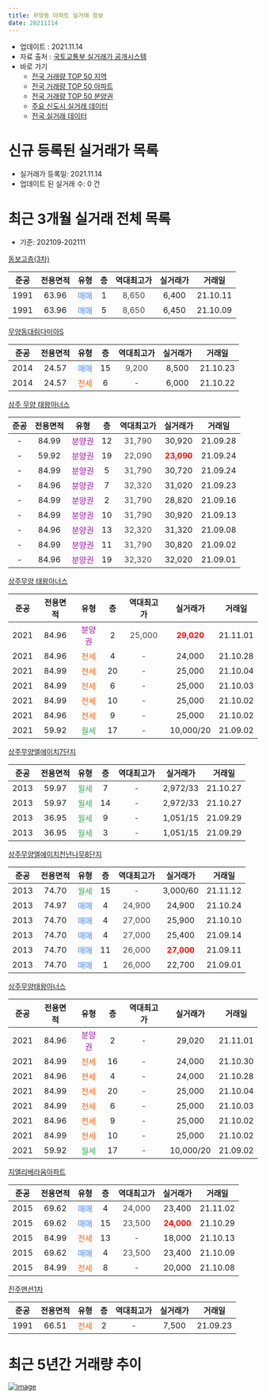 ```yaml
---
title: 무양동 아파트 실거래 정보
date: 20211114
---
```


* 업데이트 : 2021.11.14
* 자료 출처 : [국토교통부 실거래가 공개시스템](http://rt.molit.go.kr)
* 바로 가기
    * [전국 거래량 TOP 50 지역](https://apt-info.github.io/apt-trade-info/tr)
    * [전국 거래량 TOP 50 아파트](https://apt-info.github.io/apt-trade-info/ta)
    * [전국 거래량 TOP 50 분양권](https://apt-info.github.io/apt-trade-info/tb)
    * [주요 신도시 실거래 데이터](https://apt-info.github.io/apt-trade-info/newtown)
    * [전국 실거래 데이터](https://apt-info.github.io/apt-trade-info/all)



<script async src="https://pagead2.googlesyndication.com/pagead/js/adsbygoogle.js"></script>
<!-- 기본광고 -->
<ins class="adsbygoogle"
     style="display:block"
     data-ad-client="ca-pub-1142216861245946"
     data-ad-slot="4805727019"
     data-ad-format="auto"
     data-full-width-responsive="true"></ins>
<script>
     (adsbygoogle = window.adsbygoogle || []).push({});
</script>


# 신규 등록된 실거래가 목록

* 실거래가 등록일: 2021.11.14
* 업데이트 된 실거래 수: 0 건




<script async src="https://pagead2.googlesyndication.com/pagead/js/adsbygoogle.js"></script>
<!-- 기본광고 -->
<ins class="adsbygoogle"
     style="display:block"
     data-ad-client="ca-pub-1142216861245946"
     data-ad-slot="4805727019"
     data-ad-format="auto"
     data-full-width-responsive="true"></ins>
<script>
     (adsbygoogle = window.adsbygoogle || []).push({});
</script>


# 최근 3개월 실거래 전체 목록
* 기준: 202109-202111


[동보고층(3차)](https://search.naver.com/search.naver?query=%EB%8F%99%EB%B3%B4%EA%B3%A0%EC%B8%B5%283%EC%B0%A8%29)

|준공|전용면적|유형|층|역대최고가|실거래가|거래일|
|:---:|:---:|:---:|:---:|:---:|:---:|:---:|
|1991|63.96|<span style="color:#4285F3">매매</span>|1|<span style="color:#444444">8,650</span>|6,400|21.10.11|
|1991|63.96|<span style="color:#4285F3">매매</span>|5|<span style="color:#444444">8,650</span>|6,450|21.10.09|

[무양동대림다미아S](https://search.naver.com/search.naver?query=%EB%AC%B4%EC%96%91%EB%8F%99%EB%8C%80%EB%A6%BC%EB%8B%A4%EB%AF%B8%EC%95%84S)

|준공|전용면적|유형|층|역대최고가|실거래가|거래일|
|:---:|:---:|:---:|:---:|:---:|:---:|:---:|
|2014|24.57|<span style="color:#4285F3">매매</span>|15|<span style="color:#444444">9,200</span>|8,500|21.10.23|
|2014|24.57|<span style="color:#FF5A00">전세</span>|6|<span style="color:#444444">-</span>|6,000|21.10.22|

[상주 무양 태왕아너스](https://search.naver.com/search.naver?query=%EC%83%81%EC%A3%BC+%EB%AC%B4%EC%96%91+%ED%83%9C%EC%99%95%EC%95%84%EB%84%88%EC%8A%A4)

|준공|전용면적|유형|층|역대최고가|실거래가|거래일|
|:---:|:---:|:---:|:---:|:---:|:---:|:---:|
|-|84.99|<span style="color:#9C11A5">분양권</span>|12|<span style="color:#444444">31,790</span>|30,920|21.09.28|
|-|59.92|<span style="color:#9C11A5">분양권</span>|19|<span style="color:#444444">22,090</span>|<b><span style="color:#FF0000">23,090</span></b>|21.09.24|
|-|84.99|<span style="color:#9C11A5">분양권</span>|5|<span style="color:#444444">31,790</span>|30,720|21.09.24|
|-|84.96|<span style="color:#9C11A5">분양권</span>|7|<span style="color:#444444">32,320</span>|31,020|21.09.23|
|-|84.99|<span style="color:#9C11A5">분양권</span>|2|<span style="color:#444444">31,790</span>|28,820|21.09.16|
|-|84.99|<span style="color:#9C11A5">분양권</span>|10|<span style="color:#444444">31,790</span>|30,920|21.09.13|
|-|84.96|<span style="color:#9C11A5">분양권</span>|13|<span style="color:#444444">32,320</span>|31,320|21.09.08|
|-|84.99|<span style="color:#9C11A5">분양권</span>|11|<span style="color:#444444">31,790</span>|30,820|21.09.02|
|-|84.96|<span style="color:#9C11A5">분양권</span>|19|<span style="color:#444444">32,320</span>|32,020|21.09.01|

[상주무양 태왕아너스](https://search.naver.com/search.naver?query=%EC%83%81%EC%A3%BC%EB%AC%B4%EC%96%91+%ED%83%9C%EC%99%95%EC%95%84%EB%84%88%EC%8A%A4)

|준공|전용면적|유형|층|역대최고가|실거래가|거래일|
|:---:|:---:|:---:|:---:|:---:|:---:|:---:|
|2021|84.96|<span style="color:#9C11A5">분양권</span>|2|<span style="color:#444444">25,000</span>|<b><span style="color:#FF0000">29,020</span></b>|21.11.01|
|2021|84.96|<span style="color:#FF5A00">전세</span>|4|<span style="color:#444444">-</span>|24,000|21.10.28|
|2021|84.99|<span style="color:#FF5A00">전세</span>|20|<span style="color:#444444">-</span>|25,000|21.10.04|
|2021|84.99|<span style="color:#FF5A00">전세</span>|6|<span style="color:#444444">-</span>|25,000|21.10.03|
|2021|84.99|<span style="color:#FF5A00">전세</span>|10|<span style="color:#444444">-</span>|25,000|21.10.02|
|2021|84.96|<span style="color:#FF5A00">전세</span>|9|<span style="color:#444444">-</span>|25,000|21.10.02|
|2021|59.92|<span style="color:#34A853">월세</span>|17|<span style="color:#444444">-</span>|10,000/20|21.09.02|

[상주무양엘에이치7단지](https://search.naver.com/search.naver?query=%EC%83%81%EC%A3%BC%EB%AC%B4%EC%96%91%EC%97%98%EC%97%90%EC%9D%B4%EC%B9%987%EB%8B%A8%EC%A7%80)

|준공|전용면적|유형|층|역대최고가|실거래가|거래일|
|:---:|:---:|:---:|:---:|:---:|:---:|:---:|
|2013|59.97|<span style="color:#34A853">월세</span>|7|<span style="color:#444444">-</span>|2,972/33|21.10.27|
|2013|59.97|<span style="color:#34A853">월세</span>|14|<span style="color:#444444">-</span>|2,972/33|21.10.27|
|2013|36.95|<span style="color:#34A853">월세</span>|9|<span style="color:#444444">-</span>|1,051/15|21.09.29|
|2013|36.95|<span style="color:#34A853">월세</span>|3|<span style="color:#444444">-</span>|1,051/15|21.09.29|

[상주무양엘에이치천년나무8단지](https://search.naver.com/search.naver?query=%EC%83%81%EC%A3%BC%EB%AC%B4%EC%96%91%EC%97%98%EC%97%90%EC%9D%B4%EC%B9%98%EC%B2%9C%EB%85%84%EB%82%98%EB%AC%B48%EB%8B%A8%EC%A7%80)

|준공|전용면적|유형|층|역대최고가|실거래가|거래일|
|:---:|:---:|:---:|:---:|:---:|:---:|:---:|
|2013|74.70|<span style="color:#34A853">월세</span>|15|<span style="color:#444444">-</span>|3,000/60|21.11.12|
|2013|74.97|<span style="color:#4285F3">매매</span>|4|<span style="color:#444444">24,900</span>|24,900|21.10.24|
|2013|74.70|<span style="color:#4285F3">매매</span>|4|<span style="color:#444444">27,000</span>|25,900|21.10.10|
|2013|74.70|<span style="color:#4285F3">매매</span>|4|<span style="color:#444444">27,000</span>|25,400|21.09.14|
|2013|74.70|<span style="color:#4285F3">매매</span>|11|<span style="color:#444444">26,000</span>|<b><span style="color:#FF0000">27,000</span></b>|21.09.11|
|2013|74.70|<span style="color:#4285F3">매매</span>|1|<span style="color:#444444">26,000</span>|22,700|21.09.01|

[상주무양태왕아너스](https://search.naver.com/search.naver?query=%EC%83%81%EC%A3%BC%EB%AC%B4%EC%96%91%ED%83%9C%EC%99%95%EC%95%84%EB%84%88%EC%8A%A4)

|준공|전용면적|유형|층|역대최고가|실거래가|거래일|
|:---:|:---:|:---:|:---:|:---:|:---:|:---:|
|2021|84.96|<span style="color:#9C11A5">분양권</span>|2|<span style="color:#444444">-</span>|29,020|21.11.01|
|2021|84.99|<span style="color:#FF5A00">전세</span>|16|<span style="color:#444444">-</span>|24,000|21.10.30|
|2021|84.96|<span style="color:#FF5A00">전세</span>|4|<span style="color:#444444">-</span>|24,000|21.10.28|
|2021|84.99|<span style="color:#FF5A00">전세</span>|20|<span style="color:#444444">-</span>|25,000|21.10.04|
|2021|84.99|<span style="color:#FF5A00">전세</span>|6|<span style="color:#444444">-</span>|25,000|21.10.03|
|2021|84.96|<span style="color:#FF5A00">전세</span>|9|<span style="color:#444444">-</span>|25,000|21.10.02|
|2021|84.99|<span style="color:#FF5A00">전세</span>|10|<span style="color:#444444">-</span>|25,000|21.10.02|
|2021|59.92|<span style="color:#34A853">월세</span>|17|<span style="color:#444444">-</span>|10,000/20|21.09.02|

[지엘리베라움아파트](https://search.naver.com/search.naver?query=%EC%A7%80%EC%97%98%EB%A6%AC%EB%B2%A0%EB%9D%BC%EC%9B%80%EC%95%84%ED%8C%8C%ED%8A%B8)

|준공|전용면적|유형|층|역대최고가|실거래가|거래일|
|:---:|:---:|:---:|:---:|:---:|:---:|:---:|
|2015|69.62|<span style="color:#4285F3">매매</span>|4|<span style="color:#444444">24,000</span>|23,400|21.11.02|
|2015|69.62|<span style="color:#4285F3">매매</span>|15|<span style="color:#444444">23,500</span>|<b><span style="color:#FF0000">24,000</span></b>|21.10.29|
|2015|84.99|<span style="color:#FF5A00">전세</span>|13|<span style="color:#444444">-</span>|18,000|21.10.13|
|2015|69.62|<span style="color:#4285F3">매매</span>|4|<span style="color:#444444">23,500</span>|23,400|21.10.09|
|2015|84.99|<span style="color:#FF5A00">전세</span>|8|<span style="color:#444444">-</span>|20,000|21.10.08|


<script async src="https://pagead2.googlesyndication.com/pagead/js/adsbygoogle.js"></script>
<!-- 기본광고 -->
<ins class="adsbygoogle"
     style="display:block"
     data-ad-client="ca-pub-1142216861245946"
     data-ad-slot="4805727019"
     data-ad-format="auto"
     data-full-width-responsive="true"></ins>
<script>
     (adsbygoogle = window.adsbygoogle || []).push({});
</script>


[진주맨션1차](https://search.naver.com/search.naver?query=%EC%A7%84%EC%A3%BC%EB%A7%A8%EC%85%981%EC%B0%A8)

|준공|전용면적|유형|층|역대최고가|실거래가|거래일|
|:---:|:---:|:---:|:---:|:---:|:---:|:---:|
|1991|66.51|<span style="color:#FF5A00">전세</span>|2|<span style="color:#444444">-</span>|7,500|21.09.23|



<script async src="https://pagead2.googlesyndication.com/pagead/js/adsbygoogle.js"></script>
<!-- 기본광고 -->
<ins class="adsbygoogle"
     style="display:block"
     data-ad-client="ca-pub-1142216861245946"
     data-ad-slot="4805727019"
     data-ad-format="auto"
     data-full-width-responsive="true"></ins>
<script>
     (adsbygoogle = window.adsbygoogle || []).push({});
</script>


# 최근 5년간 거래량 추이


<div style="width:100%;">
    <canvas id="deal_progress" height="200"></canvas>
</div>

<script>
new Chart(document.getElementById("deal_progress"), {
    type: 'line',
    data: {
        labels: ['16.01','16.02','16.03','16.04','16.05','16.06','16.07','16.08','16.09','16.10','16.11','16.12','17.01','17.02','17.03','17.04','17.05','17.06','17.07','17.08','17.09','17.10','17.11','17.12','18.01','18.02','18.03','18.04','18.05','18.06','18.07','18.08','18.09','18.10','18.11','18.12','19.01','19.02','19.03','19.04','19.05','19.06','19.07','19.08','19.09','19.10','19.11','19.12','20.01','20.02','20.03','20.04','20.05','20.06','20.07','20.08','20.09','20.10','20.11','20.12','21.01','21.02','21.03','21.04','21.05','21.06','21.07','21.08','21.09','21.10','21.11'],
        datasets: [{
            label: '매매/분양권',
            data: [9,3,2,6,3,2,2,2,4,4,1,4,2,2,9,8,4,2,4,4,5,7,9,4,7,4,5,1,1,5,7,5,2,6,13,4,8,3,2,6,2,4,6,3,3,11,5,9,6,10,0,6,3,6,4,6,5,7,6,7,5,2,16,14,11,13,7,10,12,7,3],
            borderColor: "rgba(66, 133, 243, 1)",
            backgroundColor: "rgba(66, 133, 243, 0.05)",
            borderWidth: 1,
            pointRadius: 0,
            fill: false,
            lineTension: 0
        },{
            label: '전/월세',
            data: [4,15,5,5,2,2,0,2,2,1,7,0,3,4,4,4,0,4,3,5,4,1,0,3,4,13,4,3,1,3,2,1,4,1,1,1,5,5,3,3,0,1,3,1,0,4,3,2,5,19,3,0,1,1,1,1,0,9,5,2,1,1,5,3,1,3,3,2,5,16,1],
            borderColor: "rgba(255, 90, 0, 1)",
            backgroundColor: "rgba(255, 90, 0, 0.05)",
            borderWidth: 1,
            pointRadius: 0,
            fill: false,
            lineTension: 0
        },{
            label: '합계',
            data: [13,18,7,11,5,4,2,4,6,5,8,4,5,6,13,12,4,6,7,9,9,8,9,7,11,17,9,4,2,8,9,6,6,7,14,5,13,8,5,9,2,5,9,4,3,15,8,11,11,29,3,6,4,7,5,7,5,16,11,9,6,3,21,17,12,16,10,12,17,23,4],
            borderColor: "rgba(0, 0, 0, 1)",
            backgroundColor: "rgba(0, 0, 0, 0.03)",
            borderWidth: 0.1,
            pointRadius: 0,
            fill: true,
            lineTension: 0
        }
        ]
    },
    options: {
        responsive: true,
        title: {
            display: false
        },
        tooltips: {
            mode: 'index',
            intersect: false
        },
        hover: {
            mode: 'nearest',
            intersect: true
        },
        scales: {
            xAxes: [{
                display: true,
                scaleLabel: {
                    display: true,
                    labelString: '년/월'
                }
            }],
            yAxes: [{
                display: true,
                ticks: {
                    suggestedMin: 0,
                },
                scaleLabel: {
                    display: true,
                    labelString: '실거래 수'
                }
            }]
        }
    }
});

</script>


[![image](https://apt-info.github.io/images/2020-01-03-apt-trade-info/1024x500.png)](https://play.google.com/store/apps/details?id=com.aptinfo.apttradeinfo)

